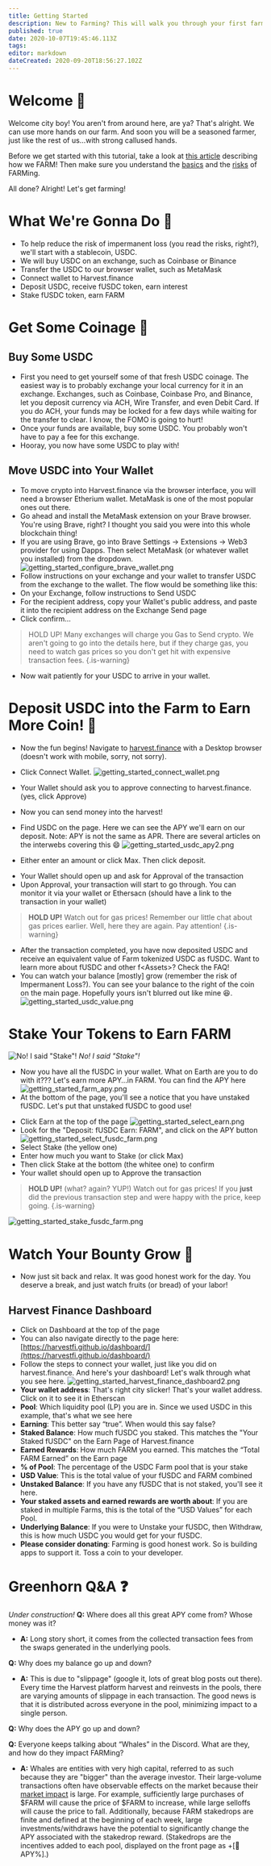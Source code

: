 ```yaml
---
title: Getting Started
description: New to Farming? This will walk you through your first farming experience
published: true
date: 2020-10-07T19:45:46.113Z
tags: 
editor: markdown
dateCreated: 2020-09-20T18:56:27.102Z
---
```


[//]: # (To do!)
[//]: # (I want to include more images of the transactions, but I have nothing to transact to take screen shots :/)
[//]: # (Should we talk more about gas prices? This hit me right in the n00bs when I first started. At least need a couple good links to help explain it?)
[//]: # (Need some A's for the Q's on the Greenhorn Q&A.)

# Welcome :corn:
Welcome city boy! You aren't from around here, are ya? That's alright. We can use more hands on our farm. And soon you will be a seasoned farmer, just like the rest of us…with strong callused hands.

Before we get started with this tutorial, take a look at [this article](https://medium.com/@Redmption/flight-of-the-aggregator-1a687a1662ed) describing how we FARM! Then make sure you understand the [basics](/en/press) and the [risks](/en/faq) of FARMing.

All done? Alright! Let's get farming!
# What We're Gonna Do :tomato:
- To help reduce the risk of impermanent loss (you read the risks, right?), we'll start with a stablecoin, USDC.
- We will buy USDC on an exchange, such as Coinbase or Binance
- Transfer the USDC to our browser wallet, such as MetaMask
- Connect wallet to Harvest.finance
- Deposit USDC, receive fUSDC token, earn interest
- Stake fUSDC token, earn FARM

# Get Some Coinage :cucumber:
## Buy Some USDC
- First you need to get yourself some of that fresh USDC coinage. The easiest way is to probably exchange your local currency for it in an exchange. Exchanges, such as Coinbase, Coinbase Pro, and Binance, let you deposit currency via ACH, Wire Transfer, and even Debit Card. If you do ACH, your funds may be locked for a few days while waiting for the transfer to clear. I know, the FOMO is going to hurt!
- Once your funds are available, buy some USDC. You probably won't have to pay a fee for this exchange.
- Hooray, you now have some USDC to play with!

## Move USDC into Your Wallet
- To move crypto into Harvest.finance via the browser interface, you will need a browser Etherium wallet. MetaMask is one of the most popular ones out there.
- Go ahead and install the MetaMask extension on your Brave browser. You're using Brave, right? I thought you said you were into this whole blockchain thing!
- If you are using Brave, go into Brave Settings → Extensions → Web3 provider for using Dapps. Then select MetaMask (or whatever wallet you installed) from the dropdown.
![getting_started_configure_brave_wallet.png](/getting_started_configure_brave_wallet.png)
- Follow instructions on your exchange and your wallet to transfer USDC from the exchange to the wallet. The flow would be something like this:
- On your Exchange, follow instructions to Send USDC
- For the recipient address, copy your Wallet's public address, and paste it into the recipient address on the Exchange Send page
- Click confirm…
> HOLD UP! Many exchanges will charge you Gas to Send crypto. We aren't going to go into the details here, but if they charge gas, you need to watch gas prices so you don't get hit with expensive transaction fees.
{.is-warning}


[//]: # (Should we add more info info on gas here? maybe a reference link or two?)
- Now wait patiently for your USDC to arrive in your wallet.
# Deposit USDC into the Farm to Earn More Coin! :carrot:
- Now the fun begins! Navigate to [harvest.finance](https://harvest.finance/) with a Desktop browser (doesn't work with mobile, sorry, not sorry).
- Click Connect Wallet.
![getting_started_connect_wallet.png](/getting_started_connect_wallet.png)
- Your Wallet should ask you to approve connecting to harvest.finance. (yes, click Approve)
- Now you can send money into the harvest!

- Find USDC on the page. Here we can see the APY we'll earn on our deposit. Note: APY is not the same as APR. There are several articles on the interwebs covering this :smile:
![getting_started_usdc_apy2.png](/getting_started_usdc_apy2.png)
- Either enter an amount or click Max. Then click deposit.

[//]: # (Need screenshot)
- Your Wallet should open up and ask for Approval of the transaction
- Upon Approval, your transaction will start to go through. You can monitor it via your wallet or Ethersacn (should have a link to the transaction in your wallet)

[//]: # (Am I missing some steps here? Need steps with screen shots)
> **HOLD UP!** Watch out for gas prices! Remember our little chat about gas prices earlier. Well, here they are again. Pay attention!
{.is-warning}

- After the transaction completed, you have now deposited USDC and receive an equivalent value of Farm tokenized USDC as fUSDC. Want to learn more about fUSDC and other f\<Assets>\? Check the FAQ!
- You can watch your balance \[mostly\] grow (remember the risk of Impermanent Loss?). You can see your balance to the right of the coin on the main page. Hopefully yours isn't blurred out like mine :laughing:.
![getting_started_usdc_value.png](/getting_started_usdc_value.png)
# Stake Your Tokens to Earn FARM
![No! I said "Stake"!](/getting_started_did_you_say_steak.jpg)
*No! I said "Stake"!*
- Now you have all the fUSDC in your wallet. What on Earth are you to do with it??? Let's earn more APY…in FARM. You can find the APY here
![getting_started_farm_apy.png](/getting_started_farm_apy.png)
- At the bottom of the page, you'll see a notice that you have unstaked fUSDC. Let's put that unstaked fUSDC to good use!

[//]: # (need screenshot)
- Click Earn at the top of the page
![getting_started_select_earn.png](/getting_started_select_earn.png)
- Look for the "Deposit: fUSDC Earn: FARM", and click on the APY button
![getting_started_select_fusdc_farm.png](/getting_started_select_fusdc_farm.png)
- Select Stake (the yellow one)
- Enter how much you want to Stake (or click Max)
- Then click Stake at the bottom (the whitee one) to confirm
- Your wallet should open up to Approve the transaction
> **HOLD UP!** (what? again? YUP!) Watch out for gas prices! If you **just** did the previous transaction step and were happy with the price, keep going.
{.is-warning}

![getting_started_stake_fusdc_farm.png](/getting_started_stake_fusdc_farm.png)
# Watch Your Bounty Grow :bread:
- Now just sit back and relax. It was good honest work for the day. You deserve a break, and just watch fruits (or bread) of your labor!
## Harvest Finance Dashboard
- Click on Dashboard at the top of the page
- You can also navigate directly to the page here: [https://harvestfi.github.io/dashboard/](https://harvestfi.github.io/dashboard/)
- Follow the steps to connect your wallet, just like you did on harvest.finance. And here's your dashboard! Let's walk through what you see here.
![getting_started_harvest_finance_dashboard2.png](/getting_started_harvest_finance_dashboard2.png)
- **Your wallet address**: That's right city slicker! That's your wallet address. Click on it to see it in Etherscan
- **Pool**: Which liquidity pool (LP) you are in. Since we used USDC in this example, that's what we see here
- **Earning**: This better say “true”. When would this say false?
- **Staked Balance**: How much fUSDC you staked. This matches the "Your Staked fUSDC" on the Earn Page of Harvest.finance
- **Earned Rewards**: How much FARM you earned. This matches the “Total FARM Earned” on the Earn page
- **% of Pool**: The percentage of the USDC Farm pool that is your stake
- **USD Value**: This is the total value of your fUSDC and FARM combined
- **Unstaked Balance**: If you have any fUSDC that is not staked, you'll see it here.
- **Your staked assets and earned rewards are worth about**: If you are staked in multiple Farms, this is the total of the “USD Values” for each Pool.
- **Underlying Balance**: If you were to Unstake your fUSDC, then Withdraw, this is how much USDC you would get for your fUSDC.
- **Please consider donating**: Farming is good honest work. So is building apps to support it. Toss a coin to your developer.
# Greenhorn Q&A :question:
[//]: # (Needs some A's for these Q's)
*Under construction!*
**Q:** Where does all this great APY come from? Whose money was it?
- **A:** Long story short, it comes from the collected transaction fees from the swaps generated in the underlying pools.

**Q:** Why does my balance go up and down?
- **A:** This is due to "slippage" (google it, lots of great blog posts out there). Every time the Harvest platform harvest and reinvests in the pools, there are varying amounts of slippage in each transaction. The good news is that it is distributed across everyone in the pool, minimizing impact to a single person.

**Q:** Why does the APY go up and down?

**Q:** Everyone keeps talking about “Whales” in the Discord. What are they, and how do they impact FARMing?
-	**A:** Whales are entities with very high capital, referred to as such because they are "bigger" than the average investor. Their large-volume transactions often have observable effects on the market because their [market impact](https://en.wikipedia.org/wiki/Market_impact) is large. For example, sufficiently large purchases of $FARM will cause the price of $FARM to increase, while large selloffs will cause the price to fall. Additionally, because FARM stakedrops are finite and defined at the beginning of each week, large investments/withdraws have the potential to significantly change the APY associated with the stakedrop reward. (Stakedrops are the incentives added to each pool, displayed on the front page as +[:tractor: APY%].)

